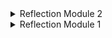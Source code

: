 <details>
<summary>Reflection Module 2</summary>

1. Dalam pengerjaan module 2 kali ini, terdapat beberapa perbaikan dari kode saya, pertama saat mengimplementasikan JaCoCo dan yang kedua adalah saat mengimplementasikan Sonar Cloud. Saat mengimplementasikan JaCoCo saya mencoba memberikan unit test pada seluruh kode saya hingga coverage mencapai angka 100%. Hal ini mulai dari controller, service, hingga repository. Sedangkan pada saat mengimplementasikan Sonar Cloud, saya mencoba untuk menerapkan saran-saran yang diberikan oleh Sonar Cloud. Hal ini mulai dari menghapus penggunaan public yang tidak disarankan, memperbaiki penggunaan Autowired, dan lain sebagainya.
2. Menurut saya workflows yang saya tulis sudah memenuhi CI/CD. Continuous Integration yang saya lakukan adalah memanggil ./gradlew test dan ./gradlew sonar untuk melakukan automation testing. Automation testing yang digunakan menggunakan JaCoCo dan Sonar Cloud untuk melihat test coverage. Sedangkan untuk Continuous Deployment saya menggunakan Koyeb

</details>

<details>
<summary>Reflection Module 1</summary>

<details>
    <summary>Reflection 1</summary>

Naming Convention:
Disini saya menggunakan penamaan yang deskriptif dan konsisten untuk variabel, kelas, metode, dan komponen lainnya.
Contohnya adalah createProduct_titleMessage_isCorrect pada functional testing untuk melakukan testing apakah judul pada halaman CreateProduct sudah sesuai atau belum.
Modularity:
Disini kode yang dibuat dipecah menjadi bagian-bagian tertentu yang disebut modul atau komponen dengan fungsinya masing-masing. Hal ini dilakukan untuk meningkatkan keterbacaan, pemeliharaan, dan pengujian.
Contohnya adalah folder Controller yang berfungsi untuk menerima permintaan HTTP, Model yang berfungsi untuk mewakili objek atau data pada aplikasi, dan Service yang berisi logic aplikasi.

</details>

<details>
    <summary>Reflection 2</summary>

Menulis unit test dapat memberikan perasaan yang baik karena memberikan keyakinan bahwa kode yang ditulis telah diuji dengan baik dan dapat berfungsi sebagaimana yang kita diharapkan. UNtuk menentukan berapa banyak unit test yang harus dibuat dalam sebuah kelas menurut saya tergantung pada seberapa kompleks suatu aplikasi serta kebutuhan fungsionalitas kelas tersebut.
Memiliki 100% code coverage tidak menjamin bahwa kode tidak memiliki bug atau kesalahan. Code coverage hanya menunjukkan seberapa banyak kode yang diuji oleh unit test, namun tidak menjamin bahwa semua kemungkinan skenario telah ter-cover.

Ketika membuat functional test suite baru tentu akan membuat kode semakin kuat dan mengcover lebih banyak skenario, salah satu yang disebutkan adalah jumlah item pada product list. Namun menambahkan functional test baru tentu akan memberikan potensi baru adanya aturan clean code yang dilanggar. Misalnys seperti Duplikasi Kode, Pelanggaran DRY (Don't Repeat Yourself), Ketergantungan yang Tinggi Antar Test Case, dan lainnya. Hal ini dapat terjadi karena test case mungkin dibuat oleh lebih dari satu orang, mungkin saja orang lain tersebut tidak mengerti kode yang telah dibuat sebelumnya sehingga ia membuat fungsi baru dan melanggar aturan DRY.

</details>
</details>